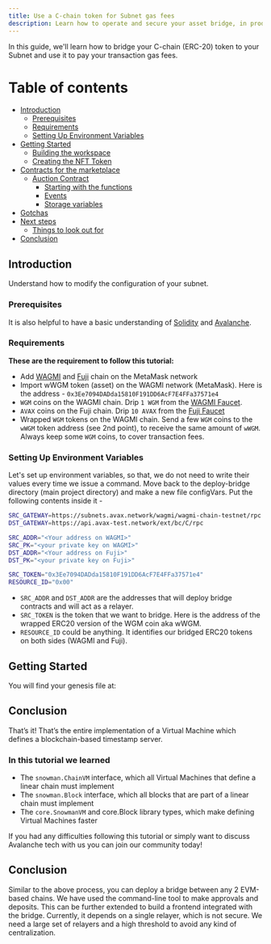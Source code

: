 ```yaml
---
title: Use a C-chain token for Subnet gas fees
description: Learn how to operate and secure your asset bridge, in production.
---
```


In this guide, we'll learn how to bridge your C-chain (ERC-20) token to your Subnet and use it to pay your transaction gas fees.

# Table of contents

- [Introduction](#introduction)
  - [Prerequisites](#prerequisites)
  - [Requirements](#requirements)
  - [Setting Up Environment Variables](#setting-up-environment-variables)
- [Getting Started](#getting-started)
  - [Building the workspace](#building-the-workspace)
  - [Creating the NFT Token](#creating-the-nft-token)
- [Contracts for the marketplace](#contracts-for-the-marketplace)
  - [Auction Contract](#auction-contract)
    - [Starting with the functions](#starting-with-the-functions)
    - [Events](#events)
    - [Storage variables](#storage-variables)
- [Gotchas](#gotchas)
- [Next steps](#next-steps)
  - [Things to look out for](#things-to-look-out-for)
- [Conclusion](#conclusion)

## Introduction

Understand how to modify the configuration of your subnet.

### Prerequisites

It is also helpful to have a basic understanding of [Solidity](https://docs.soliditylang.org/) and [Avalanche](https://docs.avax.network/).

### Requirements

__These are the requirement to follow this tutorial:__

- Add [WAGMI](https://docs.avax.network/subnets/wagmi#adding-wagmi-to-metamask) and [Fuji](https://docs.avax.network/quickstart/fuji-workflow#set-up-fuji-network-on-metamask-optional) chain on the MetaMask network
- Import wWGM token (asset) on the WAGMI network (MetaMask). Here is the address - `0x3Ee7094DADda15810F191DD6AcF7E4FFa37571e4`
- `WGM` coins on the WAGMI chain. Drip `1 WGM` from the [WAGMI Faucet](https://faucet.trywagmi.xyz/).
- `AVAX` coins on the Fuji chain. Drip `10 AVAX` from the [Fuji Faucet](https://faucet.avax.network/)
- Wrapped `WGM` tokens on the WAGMI chain. Send a few `WGM` coins to the `wWGM` token address (see 2nd point), to receive the same amount of `wWGM`. Always keep some `WGM` coins, to cover transaction fees.

### Setting Up Environment Variables

Let's set up environment variables, so that, we do not need to write their values every time we issue a command. Move back to the deploy-bridge directory (main project directory) and make a new file configVars. Put the following contents inside it -

```bash
SRC_GATEWAY=https://subnets.avax.network/wagmi/wagmi-chain-testnet/rpc
DST_GATEWAY=https://api.avax-test.network/ext/bc/C/rpc

SRC_ADDR="<Your address on WAGMI>"
SRC_PK="<your private key on WAGMI>"
DST_ADDR="<Your address on Fuji>"
DST_PK="<your private key on Fuji>"

SRC_TOKEN="0x3Ee7094DADda15810F191DD6AcF7E4FFa37571e4"
RESOURCE_ID="0x00"
```

- `SRC_ADDR` and `DST_ADDR` are the addresses that will deploy bridge contracts and will act as a relayer.
- `SRC_TOKEN` is the token that we want to bridge. Here is the address of the wrapped ERC20 version of the WGM coin aka wWGM.
- `RESOURCE_ID` could be anything. It identifies our bridged ERC20 tokens on both sides (WAGMI and Fuji).

## Getting Started

You will find your genesis file at:

## Conclusion

That’s it! That’s the entire implementation of a Virtual Machine which defines a blockchain-based timestamp server.

### In this tutorial we learned

- The `snowman.ChainVM` interface, which all Virtual Machines that define a linear chain must implement
- The `snowman.Block` interface, which all blocks that are part of a linear chain must implement
- The `core.SnowmanVM` and core.Block library types, which make defining Virtual Machines faster

If you had any difficulties following this tutorial or simply want to discuss Avalanche tech with us you can join our community today!

## Conclusion

Similar to the above process, you can deploy a bridge between any 2 EVM-based chains. We have used the command-line tool to make approvals and deposits. This can be further extended to build a frontend integrated with the bridge. Currently, it depends on a single relayer, which is not secure. We need a large set of relayers and a high threshold to avoid any kind of centralization.
